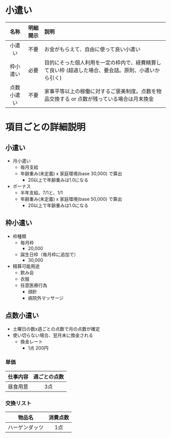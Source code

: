 小遣い
===

| 名称 | 明細開示 | 説明 |
| :---: | :---: | :--- |
| 小遣い | 不要 | お金がもらえて、自由に使って良い小遣い |
| 枠小遣い | 必要 | 目的にそった個人利用を一定の枠内で、経費精算して良い枠 (超過した場合、要会話。原則、小遣いから引く) |
| 点数小遣い | 不要 | 家事平等以上の稼働に対するご褒美制度。点数を物品交換する or 点数が残っている場合は月末換金 |

# 項目ごとの詳細説明

## 小遣い

* 月小遣い
	* 毎月支給
	* 年齢重み(未定義) x 家庭環境(base 30,000) で算出
		* 20以上で年齢重みは1.0になる
* ボーナス
	* 半年支給。7/1と、1/1
	* 年齢重み(未定義) x 家庭環境(base 50,000) で算出
		* 20以上で年齢重みは1.0になる

## 枠小遣い

* 枠種類
	* 毎月枠
		* 20,000
	* 誕生日枠（毎月枠に追加で）
		* 30,000
* 精算可能用途
	* 飲み会
	* 衣服
	* 任意医療行為
		* 顔針
		* 病院外マッサージ

## 点数小遣い

* 土曜日の数x週ごとの点数で月の点数が確定
* 使い切らない場合、翌月末に換金される
	* 換金レート
		* 1点 200円

### 単価

| 仕事内容 | 週ごとの点数 |
| :---: | :---: |
| 昼食用意 | 3点 |

### 交換リスト

| 物品名 | 消費点数 |
| :---: | :---: |
| ハーゲンダッツ | 1点 |
